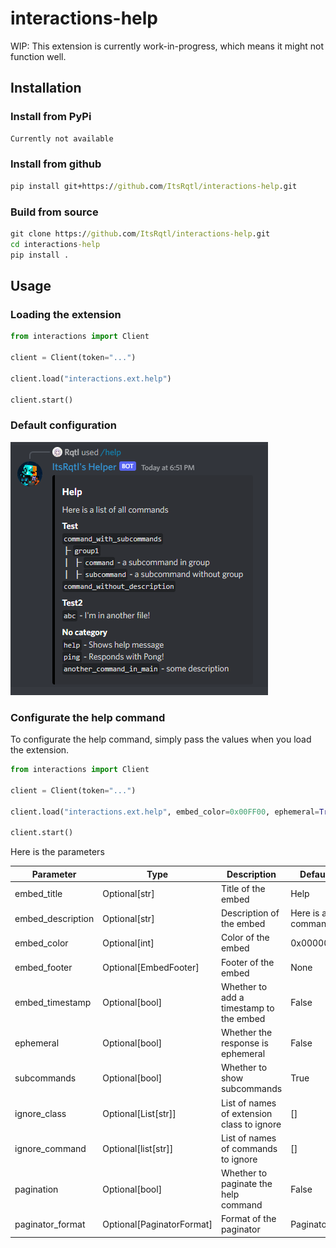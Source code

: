 # interactions-help

WIP: This extension is currently work-in-progress, which means it might not function well.

## Installation

### Install from PyPi

```bat
Currently not available
```

### Install from github

```bat
pip install git+https://github.com/ItsRqtl/interactions-help.git
```

### Build from source

```bat
git clone https://github.com/ItsRqtl/interactions-help.git
cd interactions-help
pip install .
```

## Usage

### Loading the extension

```py
from interactions import Client

client = Client(token="...")

client.load("interactions.ext.help")

client.start()
```

### Default configuration

![image](https://github.com/ItsRqtl/interactions-help/blob/master/img/preview-original.png?raw=true)

### Configurate the help command

To configurate the help command, simply pass the values when you load the extension.

```py
from interactions import Client

client = Client(token="...")

client.load("interactions.ext.help", embed_color=0x00FF00, ephemeral=True, subcommands=True)

client.start()
```

Here is the parameters

|Parameter|Type|Description|Default value|
|---|---|---|---|
|embed_title|Optional[str]|Title of the embed|Help|
|embed_description|Optional[str]|Description of the embed|Here is a list of all commands|
|embed_color|Optional[int]|Color of the embed|0x000000|
|embed_footer|Optional[EmbedFooter]|Footer of the embed|None|
|embed_timestamp|Optional[bool]|Whether to add a timestamp to the embed|False|
|ephemeral|Optional[bool]|Whether the response is ephemeral|False|
|subcommands|Optional[bool]|Whether to show subcommands|True|
|ignore_class|Optional[List[str]]|List of names of extension class to ignore|[]|
|ignore_command|Optional[list[str]]|List of names of commands to ignore|[]|
|pagination|Optional[bool]|Whether to paginate the help command|False|
|paginator_format|Optional[PaginatorFormat]|Format of the paginator|PaginatorFormat()|
